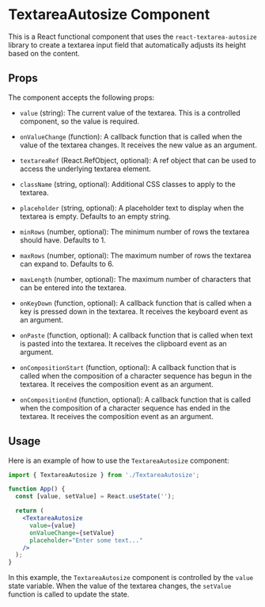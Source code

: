 # TextareaAutosize Component

This is a React functional component that uses the `react-textarea-autosize` library to create a textarea input field that automatically adjusts its height based on the content.

## Props

The component accepts the following props:

- `value` (string): The current value of the textarea. This is a controlled component, so the value is required.

- `onValueChange` (function): A callback function that is called when the value of the textarea changes. It receives the new value as an argument.

- `textareaRef` (React.RefObject<HTMLTextAreaElement>, optional): A ref object that can be used to access the underlying textarea element.

- `className` (string, optional): Additional CSS classes to apply to the textarea.

- `placeholder` (string, optional): A placeholder text to display when the textarea is empty. Defaults to an empty string.

- `minRows` (number, optional): The minimum number of rows the textarea should have. Defaults to 1.

- `maxRows` (number, optional): The maximum number of rows the textarea can expand to. Defaults to 6.

- `maxLength` (number, optional): The maximum number of characters that can be entered into the textarea.

- `onKeyDown` (function, optional): A callback function that is called when a key is pressed down in the textarea. It receives the keyboard event as an argument.

- `onPaste` (function, optional): A callback function that is called when text is pasted into the textarea. It receives the clipboard event as an argument.

- `onCompositionStart` (function, optional): A callback function that is called when the composition of a character sequence has begun in the textarea. It receives the composition event as an argument.

- `onCompositionEnd` (function, optional): A callback function that is called when the composition of a character sequence has ended in the textarea. It receives the composition event as an argument.

## Usage

Here is an example of how to use the `TextareaAutosize` component:

```jsx
import { TextareaAutosize } from './TextareaAutosize';

function App() {
  const [value, setValue] = React.useState('');

  return (
    <TextareaAutosize
      value={value}
      onValueChange={setValue}
      placeholder="Enter some text..."
    />
  );
}
```

In this example, the `TextareaAutosize` component is controlled by the `value` state variable. When the value of the textarea changes, the `setValue` function is called to update the state.